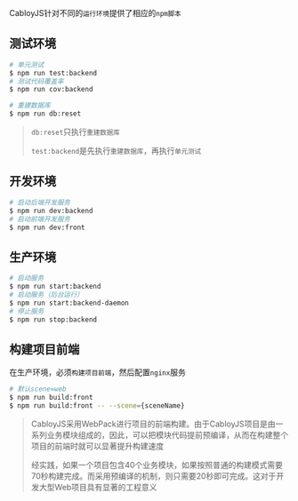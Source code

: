 CabloyJS针对不同的`运行环境`提供了相应的`npm脚本`

## 测试环境

``` bash
# 单元测试
$ npm run test:backend
# 测试代码覆盖率
$ npm run cov:backend
```

``` bash
# 重建数据库
$ npm run db:reset
```

> `db:reset`只执行`重建数据库`
>
> `test:backend`是先执行`重建数据库`，再执行`单元测试`

## 开发环境

``` bash
# 启动后端开发服务
$ npm run dev:backend
# 启动前端开发服务
$ npm run dev:front
```

## 生产环境

``` bash
# 启动服务
$ npm run start:backend
# 启动服务（后台运行）
$ npm run start:backend-daemon
# 停止服务
$ npm run stop:backend
```

## 构建项目前端

在生产环境，必须`构建项目前端`，然后配置`nginx`服务

``` bash
# 默认scene=web
$ npm run build:front
$ npm run build:front -- --scene={sceneName}
```

> CabloyJS采用WebPack进行项目的前端构建。由于CabloyJS项目是由一系列业务模块组成的，因此，可以把模块代码提前预编译，从而在构建整个项目的前端时就可以显著提升构建速度
>
> 经实践，如果一个项目包含40个业务模块，如果按照普通的构建模式需要70秒构建完成。而采用预编译的机制，则只需要20秒即可完成。这对于开发大型Web项目具有显著的工程意义